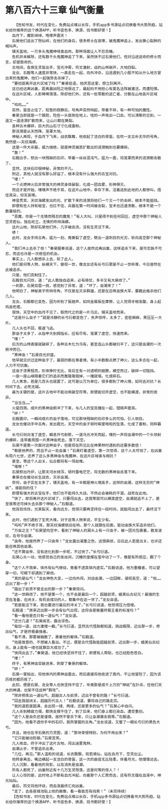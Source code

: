 # 第八百六十三章 仙气衡量
        【告知书友，时代在变化，免费站点难以长存，手机app多书源站点切换看书大势所趋，站长给你推荐的这个换源APP，听书音色多、换源、找书都好使！】
       血月下，魔影绰绰，咆哮声震天！
       石昊他们逃出了殒仙岭，在他们的身后，很多修士在哀嚎，被鬼魔神追上，发出撕心裂肺的喊叫声。
       铺天盖地，一万多头鬼魔神啃食血肉，那种场面让人不忍目睹。
       危机并未解除，还有数千头鬼魔神追了下来，虽然快不过石昊他们，但对沿途逃命的修士而言，却是致命的。
       古地间，各族生灵皆出手，宝光冲霄，符文激射，战的山林崩开，大地四裂。
       龙女、石毅等人速度非常快，一直走在一起，向外冲杀，沿途遇到几小股不知从什么地方冒出来的鬼魔神，他们一起强势击杀掉了。
       “要彻底离开这片区域了吗？”秦昊低语，他厌恶这里，想立刻离开。
       这已经远离凶巢，距离最凶险之地很远了，最起码不用担心有莫名法阵被激活，而遭险情。
       在这片区域，人影稀稀落落，除却他们外，还有一些零散的逃亡者，分散在山地各片区域中。
       “呜呜……”
       突然，笛音止住了，短暂的寂静后，号角声突然响起，带着不祥，有一种可怕的魔性。
       秦昊当即就是一个踉跄，险些一头栽倒在地上，哇的一声咳出一口血，可以清晰的见到，一道又一道涟漪扩散而来，让山川都在撕裂。
       各种古木爆碎，巨大的山石寸寸化成齑粉。
       那涟漪是从天而降，笼罩大地。
       神秘人再现，于血月下飞来，战衣飘舞，他收起了洁白的骨笛，在吹一支古朴无华的号角，竟然是——天纹海螺。
       这是一件大杀器，威力强绝，就是神灵被其扩散出的涟漪触到也要爆碎。
       “轰！”
       石毅出手，祭出一块残缺的石印，带着一丝丝混沌气，猛力一震，将笼罩而来的涟漪都击散了。
       显然，这块石印很神秘，异常的不凡。
       附近，其他人就没有那么好运了，根本没有什么强大的古宝对抗。
       “噗！”
       一个点燃神火后非常强大的神灵身体破裂，化成一团血雾，形神俱灭。
       而这才是开始，噗噗声不绝于耳，在这片山地中，幸存下来、活着逃到此地的人都惨叫，捂住耳朵，仰天哀嚎。
       神音贯耳，天纹海螺发出的光、扩散下来的涟漪将他们一个又一个的击碎，根本不能抵挡。
       即便有些人持有秘宝，也扛不住，兵器在第一时间被击裂，宝术也迅速溃散，根本不是一个数量级的。
       “恶魔，你是一个无情而残忍的魔鬼！”有人大叫，只是得不到任何回应，虚空中那个神秘人空灵若仙，独在屹立，无情的吹响海螺。
       这片山地，除却石昊他们外，几乎被血洗，没有生灵活下来。
       哧！
       此时，龙女手持古角，猛力一划，竟撕裂了虚空，劈出一道刺目的光刃，斩向高空那个神秘人。
       “我们冲上去杀了他！”秦昊握拳说道，这个人居然远离凶巢，这样追杀下来，是可忍孰不可忍，而这也许是一次绝佳的机会。
       事实上，几人都想杀上去，斩了此人。
       他们是何等人物，纵横天下，傲视一世，像龙女还有长弓衍更是不止一世称尊，今日居然在此被追杀。
       只是，他们克制住了。
       石毅目光闪烁，道：“此人敢独自追来，必有倚仗，多半又有大麻烦了。”
       一刹那，石昊双眉一挑，感觉到了异常，道：“坏了，虫潮来了！”
       他明白了，神秘男子吹响号角，不仅是在灭杀群雄，还是在召唤虫族大军，要藉此格杀他们几人。
       龙女、石毅都已变色，因为听到了振翅声，如同金属板在摩擦，让人觉得牙根发酸，身上起鸡皮疙瘩。
       很快，天空中的血月不见了，取而代之的是一片乌云，铺天盖地而来。
       “这是什么虫子？”就是冷静的长弓衍都变色了，失声惊呼，太多了，密密麻麻，黑压压一大片。
       几人头也不回，极速飞逃。
       那虫子太多了，从指甲大到拇指长，应有尽有，笼罩了虚空，快速而来。
       “噗！”
       后方的山林直接就破碎了，各种古木化为乌有，甚至连山头都被扫平了，这只是虫潮的一次俯冲而已。
       “黑神虫！”石昊目光炽盛。
       他早就见识过这种虫子了，最弱的都在尊者境，有小半数都点燃了神火，这么多合在一起，人力不可抗衡。
       这虫子漆黑锃亮，形体狰狞无比，背后生有一对透明的翅膀，横空而过，破碎一切阻挡。
       一座一座山峰随着它们的追杀而轰隆隆毁掉，一撞就塌，化成碎石。
       几人焦急，若是几百头也就罢了，这可是以万为单位，很多都到了神火境，如何去对抗？长时间下去，必死无疑。
       最为关键的是，这片古地中不能动用破空符等，即便能切开虚空，也不能横渡，非常的诡异。
       “当当当……”
       火星四溅，成片的黑神虫俯冲了下来，与几人的宝具撞在一起，铿锵声震耳。
       “砰！”
       石毅震印，一瞬间成片的虫子落地，可见那块残缺的石印多么的可怕，引人侧目。
       龙女也催动手中古角，发出霞光，天空中的虫子顿时噼里啪啦的坠落，化成了齑粉，同样霸道。
       长弓衍则对准了虚空，瞬息开弓射箭，一道乌光冲天而起，噗的一声将虫潮中的一个头领射的爆碎，连带着周围一片黑神虫死去，落下天空。
       石昊不是第一次面对这种虫子，但是现在所见比在神果林时遇到的还要多数倍！
       “都是他养的，而且不止一处虫巢！”石昊盯着虚空，第一次觉得，这个人太可怕了，在凶巢布局六七世，还养了这么多黑神虫与鬼魔神，在这片区域谁与相抗？
       甚至，等这个人出关，仙古都将有一场劫难。
       “喀嚓！”
       石昊祭出丹炉，让那天河水倾泻，顿时雷电茫茫，将无数的黑神虫击落下来。
       秦昊也在催动长生战衣，灭杀虫潮。
       奈何，虫子实在太多了，铺天盖地，有一半都是神火境高手，这样的虫潮，这样无穷的“神祇”，谁能挡的住？
       即便有强大的古宝在手，他们也不能持久大战，不然必会被耗的干涸，战死在此地。
       “快了，即将离开这片区域了，只要闯出去，这我等就可以横渡虚空，虫潮就追不上了，甚至我等还可掉头去杀那个神秘人。”石毅道。
       他双目烁烁，光束裂天，看向远方，觉得只要再坚持住一段时间，就能闯出去了，最终活下来。
       此时，他们遇到了生死大难，对于这等人物来说，平生少有。
       “呜呜”声不绝于耳，那天纹海螺依旧在响，那个人就跟在后面，驱动虫族大军追杀他们。
       “万虫之王？”石昊望向空中，看到了神秘人的肩头上有一只虫子，被一团光包裹着，散发波纹，在号令虫潮。
       “虫帝，他居然养了一只虫帝！”龙女露出凝重之色，这很麻烦，日后此人若是出关，也许还能召唤其他虫潮。
       “还不算虫帝，没有进化到那一步呢，不过快了。”长弓衍道。
       石昊心头一动，他感觉自己的发丝间，沉睡的皇蝶在茧中动了一下，像是有所感应，翻了个身。
       “这个人不简单，体外有仙气缭绕，竟看不透其体内虚实。”石毅说道，他为重瞳者，可以望穿一切，可眼下却遇到了麻烦。
       “真的是仙气！”龙女神色大变，一边向外闯，对战虫潮，一边回眸，凝视高空，道：“他……迈出了那一步！”
       “踏出了前贤不曾走出的那一步？”秦昊惊问。
       “这一世麻烦了，他不是第一个，也不会是最后一个，超越前贤，媲美仙古纪元！最强的生灵在准备，在闭关，有机会成功的人，都集中在这一世了。”龙女自语。
       “若是能活下来，我也要进行最后的冲关了。”长弓衍说道，他觉得压力倍增。
       石毅道：“原来迈出那一步会有仙气出现，这将会是衡量终极王者的标准吗？”
       “看一看他是否只有一道仙气？”龙女道。
       “还分几道？”石昊闻言，露出讶色。
       “每加一道，战力激增一截。”长弓衍道，显然古代怪胎都知道，挑战极限，迈出那一步，修出仙气，才是终极最强者。
       “看不清，那雾被融散了，裹着他的躯体。”石毅道。
       “他是故意的，不想被人看出。不过，便是古代怪胎能超越前贤，迈出那一步，媲美仙古纪元，身上能有一缕也就算巨大成功了。”
       “快闯出去了。”秦昊道，他已经快坚持不住了，即便有人帮助，也已经脸色苍白。
       “噗！”
       终于，有黑神虫突破进来，刺穿了秦昊的躯体。
       “砰！”
       石昊一掌拍出，将他体内的黑神虫震出，而后直接将他收进了鼎内，不让他冒险了，因为该历练的都历练了。
       此刻，便是石昊、龙女等人也快坚持不住了，毕竟那是成千上万的“神祇”在扑杀，任他们天大的神通，也架不住这种“群攻”。
       “除非修炼出一道仙气，超越古人与前贤，迈出不曾有的路！”长弓衍道。
       “回去我就闭关，超越历代古人！”石毅说道，要将自己的路走完。
       “我的道若是圆满，会出现一缕、两缕，还是更多的仙气？”石昊心中自问。
       几人杀到精疲力竭，都快支撑不住了，到了后来，他们身上都已染血，遭受重创。
       “这个人是自负还是谨慎，居然不曾杀下来，只让虫潮袭击我等。”石毅道。
       “因为，他看不透你手中的石印，我所掌握的古角。”龙女说道，又瞥了一眼长弓衍的黑色大弓。
       并且，她也在寻石昊的万灵图，道：“那块骨很特别，为何不用出来？”
       “它只能被动防御。”石昊苦笑。
       几人咳血，终于冲出了这片古地，闯出迷雾鬼林。
       虫潮止步，不曾追杀出来。
       “几位，再见。”那人温和的说道，长衣飘飘，宛若谪仙，站在血月下，空灵出尘。
       他转身离去，嘴边横起一支洁白的骨笛，这一次的曲音无比轻柔，伴着月光，他慢慢远去。
       几人沉默，看着他的背影，以及消失是虫潮。
       所有人都死了，凶巢附近有十几万生灵殒落，这是何等的惊人？！
       让人心惊的是，此时地上不断有血光冲起，向着那个人汇聚而去，还有符文蕴在血液中，神光灿灿。
       最后，符文将他环绕，而血液最终汇向凶巢。
       “走了，去各座城池贴上他的画像，看一看能否有线索！”（未完待续）
       【告知书友，时代在变化，免费站点难以长存，手机app多书源站点切换看书大势所趋，站长给你推荐的这个换源APP，听书音色多、换源、找书都好使！】